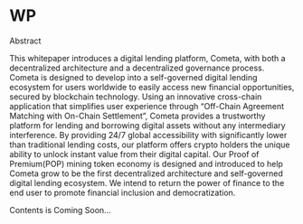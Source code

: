 # WP

Abstract

This whitepaper introduces a digital lending platform, Cometa, with both a decentralized architecture and a decentralized governance process. Cometa is designed to develop into a self-governed digital lending ecosystem for users worldwide to easily access new financial opportunities, secured by blockchain technology. Using an innovative cross-chain application that simplifies user experience through “Off-Chain Agreement Matching with On-Chain Settlement”, Cometa provides a trustworthy platform for lending and borrowing digital assets without any intermediary interference. By providing 24/7 global accessibility with significantly lower than traditional lending costs, our platform offers crypto holders the unique ability to unlock instant value from their digital capital. Our Proof of Premium(POP) mining token economy is designed and introduced to help Cometa grow to be the first decentralized architecture and self-governed digital lending ecosystem. We intend to return the power of finance to the end user to promote financial inclusion and democratization.

Contents is Coming Soon...
